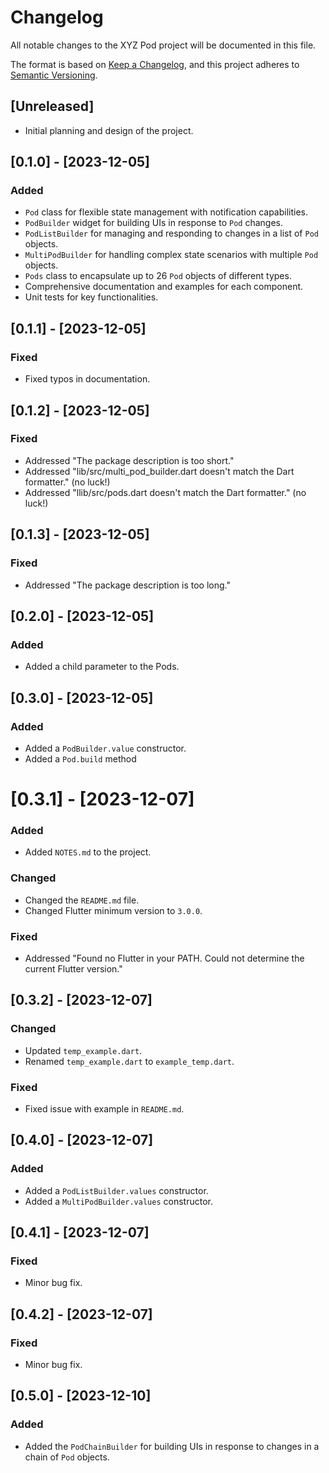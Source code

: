 # Changelog

All notable changes to the XYZ Pod project will be documented in this file.

The format is based on [Keep a Changelog](https://keepachangelog.com/en/1.0.0/),
and this project adheres to [Semantic Versioning](https://semver.org/spec/v2.0.0.html).

## [Unreleased]

- Initial planning and design of the project.

## [0.1.0] - [2023-12-05]

### Added

- `Pod` class for flexible state management with notification capabilities.
- `PodBuilder` widget for building UIs in response to `Pod` changes.
- `PodListBuilder` for managing and responding to changes in a list of `Pod` objects.
- `MultiPodBuilder` for handling complex state scenarios with multiple `Pod` objects.
- `Pods` class to encapsulate up to 26 `Pod` objects of different types.
- Comprehensive documentation and examples for each component.
- Unit tests for key functionalities.

## [0.1.1] - [2023-12-05]

### Fixed

- Fixed typos in documentation.

## [0.1.2] - [2023-12-05]

### Fixed

- Addressed "The package description is too short."
- Addressed "lib/src/multi_pod_builder.dart doesn't match the Dart formatter." (no luck!)
- Addressed "llib/src/pods.dart doesn't match the Dart formatter." (no luck!)

## [0.1.3] - [2023-12-05]

### Fixed

- Addressed "The package description is too long."

## [0.2.0] - [2023-12-05]

### Added

- Added a child parameter to the Pods.

## [0.3.0] - [2023-12-05]

### Added

- Added a `PodBuilder.value` constructor.
- Added a `Pod.build` method

# [0.3.1] - [2023-12-07]

### Added

- Added `NOTES.md` to the project.

### Changed

- Changed the `README.md` file.
- Changed Flutter minimum version to `3.0.0`.

### Fixed

- Addressed "Found no Flutter in your PATH. Could not determine the current Flutter version."

## [0.3.2] - [2023-12-07]

### Changed

- Updated `temp_example.dart`.
- Renamed `temp_example.dart` to `example_temp.dart`.

### Fixed

- Fixed issue with example in `README.md`.

## [0.4.0] - [2023-12-07]

### Added

- Added a `PodListBuilder.values` constructor.
- Added a `MultiPodBuilder.values` constructor.

## [0.4.1] - [2023-12-07]

### Fixed

- Minor bug fix.

## [0.4.2] - [2023-12-07]

### Fixed

- Minor bug fix.

## [0.5.0] - [2023-12-10]

### Added

- Added the `PodChainBuilder` for building UIs in response to changes in a chain of `Pod` objects.